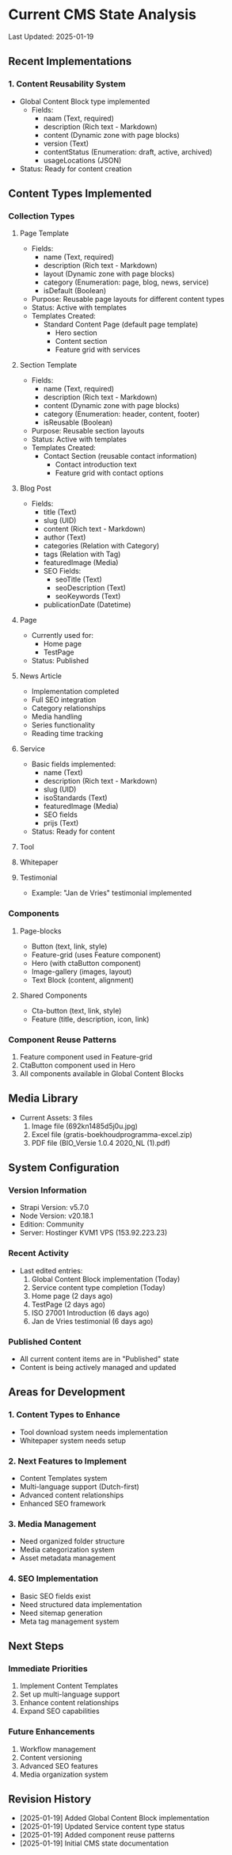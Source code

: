 # Current CMS State Analysis
Last Updated: 2025-01-19

## Recent Implementations

### 1. Content Reusability System
- Global Content Block type implemented
  * Fields:
    - naam (Text, required)
    - description (Rich text - Markdown)
    - content (Dynamic zone with page blocks)
    - version (Text)
    - contentStatus (Enumeration: draft, active, archived)
    - usageLocations (JSON)
- Status: Ready for content creation

## Content Types Implemented

### Collection Types
1. Page Template
   - Fields:
     * name (Text, required)
     * description (Rich text - Markdown)
     * layout (Dynamic zone with page blocks)
     * category (Enumeration: page, blog, news, service)
     * isDefault (Boolean)
   - Purpose: Reusable page layouts for different content types
   - Status: Active with templates
   - Templates Created:
     * Standard Content Page (default page template)
       - Hero section
       - Content section
       - Feature grid with services

2. Section Template
   - Fields:
     * name (Text, required)
     * description (Rich text - Markdown)
     * content (Dynamic zone with page blocks)
     * category (Enumeration: header, content, footer)
     * isReusable (Boolean)
   - Purpose: Reusable section layouts
   - Status: Active with templates
   - Templates Created:
     * Contact Section (reusable contact information)
       - Contact introduction text
       - Feature grid with contact options

2. Blog Post
   - Fields:
     * title (Text)
     * slug (UID)
     * content (Rich text - Markdown)
     * author (Text)
     * categories (Relation with Category)
     * tags (Relation with Tag)
     * featuredImage (Media)
     * SEO Fields:
       - seoTitle (Text)
       - seoDescription (Text)
       - seoKeywords (Text)
     * publicationDate (Datetime)

2. Page
   - Currently used for:
     * Home page
     * TestPage
   - Status: Published

3. News Article
   - Implementation completed
   - Full SEO integration
   - Category relationships
   - Media handling
   - Series functionality
   - Reading time tracking

4. Service
   - Basic fields implemented:
     * name (Text)
     * description (Rich text - Markdown)
     * slug (UID)
     * isoStandards (Text)
     * featuredImage (Media)
     * SEO fields
     * prijs (Text)
   - Status: Ready for content

5. Tool
6. Whitepaper
7. Testimonial
   - Example: "Jan de Vries" testimonial implemented

### Components
1. Page-blocks
   - Button (text, link, style)
   - Feature-grid (uses Feature component)
   - Hero (with ctaButton component)
   - Image-gallery (images, layout)
   - Text Block (content, alignment)

2. Shared Components
   - Cta-button (text, link, style)
   - Feature (title, description, icon, link)

### Component Reuse Patterns
1. Feature component used in Feature-grid
2. CtaButton component used in Hero
3. All components available in Global Content Blocks

## Media Library
- Current Assets: 3 files
  1. Image file (692kn1485d5j0u.jpg)
  2. Excel file (gratis-boekhoudprogramma-excel.zip)
  3. PDF file (BIO_Versie 1.0.4 2020_NL (1).pdf)

## System Configuration

### Version Information
- Strapi Version: v5.7.0
- Node Version: v20.18.1
- Edition: Community
- Server: Hostinger KVM1 VPS (153.92.223.23)

### Recent Activity
- Last edited entries:
  1. Global Content Block implementation (Today)
  2. Service content type completion (Today)
  3. Home page (2 days ago)
  4. TestPage (2 days ago)
  5. ISO 27001 Introduction (6 days ago)
  6. Jan de Vries testimonial (6 days ago)

### Published Content
- All current content items are in "Published" state
- Content is being actively managed and updated

## Areas for Development

### 1. Content Types to Enhance
- Tool download system needs implementation
- Whitepaper system needs setup

### 2. Next Features to Implement
- Content Templates system
- Multi-language support (Dutch-first)
- Advanced content relationships
- Enhanced SEO framework

### 3. Media Management
- Need organized folder structure
- Media categorization system
- Asset metadata management

### 4. SEO Implementation
- Basic SEO fields exist
- Need structured data implementation
- Need sitemap generation
- Meta tag management system

## Next Steps

### Immediate Priorities
1. Implement Content Templates
2. Set up multi-language support
3. Enhance content relationships
4. Expand SEO capabilities

### Future Enhancements
1. Workflow management
2. Content versioning
3. Advanced SEO features
4. Media organization system

## Revision History
- [2025-01-19] Added Global Content Block implementation
- [2025-01-19] Updated Service content type status
- [2025-01-19] Added component reuse patterns
- [2025-01-19] Initial CMS state documentation
